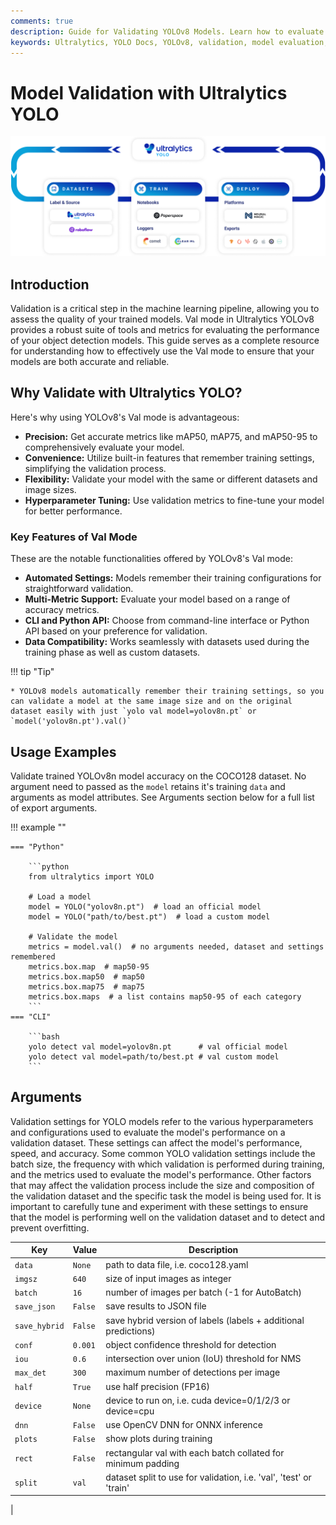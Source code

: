 ```yaml
---
comments: true
description: Guide for Validating YOLOv8 Models. Learn how to evaluate the performance of your YOLO models using validation settings and metrics with Python and CLI examples.
keywords: Ultralytics, YOLO Docs, YOLOv8, validation, model evaluation, hyperparameters, accuracy, metrics, Python, CLI
---
```


# Model Validation with Ultralytics YOLO

<img width="1024" src="https://github.com/ultralytics/assets/raw/main/yolov8/banner-integrations.png">

## Introduction

Validation is a critical step in the machine learning pipeline, allowing you to assess the quality of your trained models. Val mode in Ultralytics YOLOv8 provides a robust suite of tools and metrics for evaluating the performance of your object detection models. This guide serves as a complete resource for understanding how to effectively use the Val mode to ensure that your models are both accurate and reliable.

## Why Validate with Ultralytics YOLO?

Here's why using YOLOv8's Val mode is advantageous:

- **Precision:** Get accurate metrics like mAP50, mAP75, and mAP50-95 to comprehensively evaluate your model.
- **Convenience:** Utilize built-in features that remember training settings, simplifying the validation process.
- **Flexibility:** Validate your model with the same or different datasets and image sizes.
- **Hyperparameter Tuning:** Use validation metrics to fine-tune your model for better performance.

### Key Features of Val Mode

These are the notable functionalities offered by YOLOv8's Val mode:

- **Automated Settings:** Models remember their training configurations for straightforward validation.
- **Multi-Metric Support:** Evaluate your model based on a range of accuracy metrics.
- **CLI and Python API:** Choose from command-line interface or Python API based on your preference for validation.
- **Data Compatibility:** Works seamlessly with datasets used during the training phase as well as custom datasets.

!!! tip "Tip"

    * YOLOv8 models automatically remember their training settings, so you can validate a model at the same image size and on the original dataset easily with just `yolo val model=yolov8n.pt` or `model('yolov8n.pt').val()`

## Usage Examples

Validate trained YOLOv8n model accuracy on the COCO128 dataset. No argument need to passed as the `model` retains it's training `data` and arguments as model attributes. See Arguments section below for a full list of export arguments.

!!! example ""

    === "Python"

        ```python
        from ultralytics import YOLO

        # Load a model
        model = YOLO("yolov8n.pt")  # load an official model
        model = YOLO("path/to/best.pt")  # load a custom model

        # Validate the model
        metrics = model.val()  # no arguments needed, dataset and settings remembered
        metrics.box.map  # map50-95
        metrics.box.map50  # map50
        metrics.box.map75  # map75
        metrics.box.maps  # a list contains map50-95 of each category
        ```
    === "CLI"

        ```bash
        yolo detect val model=yolov8n.pt      # val official model
        yolo detect val model=path/to/best.pt # val custom model
        ```

## Arguments

Validation settings for YOLO models refer to the various hyperparameters and configurations used to evaluate the model's performance on a validation dataset. These settings can affect the model's performance, speed, and accuracy. Some common YOLO validation settings include the batch size, the frequency with which validation is performed during training, and the metrics used to evaluate the model's performance. Other factors that may affect the validation process include the size and composition of the validation dataset and the specific task the model is being used for. It is important to carefully tune and experiment with these settings to ensure that the model is performing well on the validation dataset and to detect and prevent overfitting.

| Key           | Value   | Description                                                        |
| ------------- | ------- | ------------------------------------------------------------------ |
| `data`        | `None`  | path to data file, i.e. coco128.yaml                               |
| `imgsz`       | `640`   | size of input images as integer                                    |
| `batch`       | `16`    | number of images per batch (-1 for AutoBatch)                      |
| `save_json`   | `False` | save results to JSON file                                          |
| `save_hybrid` | `False` | save hybrid version of labels (labels + additional predictions)    |
| `conf`        | `0.001` | object confidence threshold for detection                          |
| `iou`         | `0.6`   | intersection over union (IoU) threshold for NMS                    |
| `max_det`     | `300`   | maximum number of detections per image                             |
| `half`        | `True`  | use half precision (FP16)                                          |
| `device`      | `None`  | device to run on, i.e. cuda device=0/1/2/3 or device=cpu           |
| `dnn`         | `False` | use OpenCV DNN for ONNX inference                                  |
| `plots`       | `False` | show plots during training                                         |
| `rect`        | `False` | rectangular val with each batch collated for minimum padding       |
| `split`       | `val`   | dataset split to use for validation, i.e. 'val', 'test' or 'train' |

|
